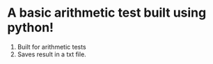 # A basic arithmetic test built using python!

 1. Built for arithmetic tests
 2. Saves result in a txt file.